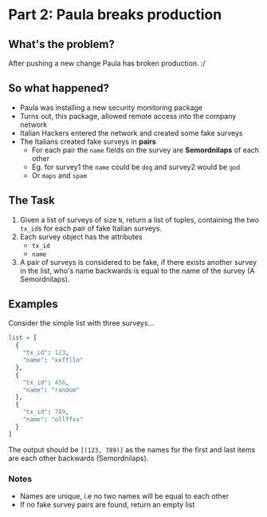 
# Part 2: Paula breaks production

## What's the problem?

After pushing a new change Paula has broken production. :/

## So what happened?

- Paula was installing a new security monitoring package 
- Turns out, this package, allowed remote access into the company network
- Italian Hackers entered the network and created some fake surveys
- The Italians created fake surveys in **pairs** 
  - For each pair the `name` fields on the survey are **Semordnilaps** of each other
  - Eg. for survey1 the `name` could be `dog` and survey2 would be `god`
  - Or `maps` and `spam`


## The Task

1. Given a list of surveys of size `N`, return a list of tuples, containing the two `tx_id`s for each pair of fake Italian surveys.
2. Each survey object has the attributes
   - `tx_id`
   - `name`
3. A pair of surveys is considered to be fake, if there exists another survey in the list, who's name backwards is equal to the name of the survey (A Semordnilaps).


## Examples

Consider the simple list with three surveys...
```python
list = [
  {
    "tx_id": 123,
    "name": "xxffllo"
  },
  {
    "tx_id": 456,
    "name": "random"
  },
  {
    "tx_id": 789,
    "name": "ollffxx"
  }
]

```

The output should be `[(123, 789)]` as the names for the first and last items are each other backwards (Semordnilaps).

### Notes

- Names are unique, i.e no two names will be equal to each other
- If no fake survey pairs are found, return an empty list
